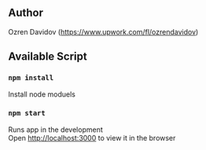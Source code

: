 ## Author
Ozren Davidov
(https://www.upwork.com/fl/ozrendavidov)

## Available Script

### `npm install`
Install node moduels

### `npm start`
Runs app in the development <br>
Open [http://localhost:3000](http://localhost:3000) to view it in the browser
